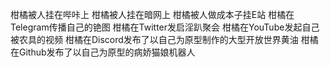 柑橘被人挂在哔咔上
柑橘被人挂在暗网上
柑橘被人做成本子挂E站
柑橘在Telegram传播自己的铯图
柑橘在Twitter发启淫趴聚会
柑橘在YouTube发起自己被农具的视频
柑橘在Discord发布了以自己为原型制作的大型开放世界黄油
柑橘在Github发布了以自己为原型的病娇猫娘机器人
